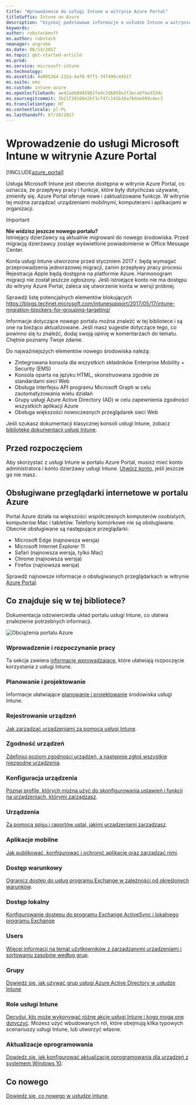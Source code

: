 ```yaml
---
title: "Wprowadzenie do usługi Intune w witrynie Azure Portal"
titleSuffix: Intune on Azure
description: "Uzyskaj podstawowe informacje o usłudze Intune w witrynie Azure Portal oraz o sposobach, w jakie może ona ułatwić zarządzanie urządzeniami."
keywords: 
author: robstackmsft
ms.author: robstack
nmanager: angrobe
ms.date: 06/13/2017
ms.topic: get-started-article
ms.prod: 
ms.service: microsoft-intune
ms.technology: 
ms.assetid: 4a085264-232a-4af0-97f1-747496c44517
ms.suite: ems
ms.custom: intune-azure
ms.openlocfilehash: ae42ab64945982fedc2d6858e2f3eca8fbed334c
ms.sourcegitcommit: 3b21f20108e2bf1cf47c141b36a7bdae609c4ec3
ms.translationtype: HT
ms.contentlocale: pl-PL
ms.lasthandoff: 07/10/2017
---
```

# <a name="introduction-to-microsoft-intune-in-the-azure-portal"></a>Wprowadzenie do usługi Microsoft Intune w witrynie Azure Portal


[!INCLUDE[azure_portal](./includes/azure_portal.md)]

Usługa Microsoft Intune jest obecnie dostępna w witrynie Azure Portal, co oznacza, że przepływy pracy i funkcje, które były dotychczas używane, zmieniły się.
Azure Portal oferuje nowe i zaktualizowane funkcje. W witrynie tej można zarządzać urządzeniami mobilnymi, komputerami i aplikacjami w organizacji.

> [!IMPORTANT]
> **Nie widzisz jeszcze nowego portalu?**<br>
> Istniejący dzierżawcy są aktualnie migrowani do nowego środowiska. Przed migracją dzierżawcy zostaje wyświetlone powiadomienie w Office Message Center.
>
> Konta usługi Intune utworzone przed styczniem 2017 r. będą wymagać przeprowadzenia jednorazowej migracji, zanim przepływy pracy procesu Rejestracja Apple będą dostępne na platformie Azure. Harmonogram migracji nie został jeszcze ogłoszony. Jeśli istniejące konto nie ma dostępu do witryny Azure Portal, zaleca się utworzenie konta w wersji próbnej.
>
> Sprawdź listę potencjalnych elementów blokujących https://blogs.technet.microsoft.com/intunesupport/2017/05/17/intune-migration-blockers-for-grouping-targeting/


Informacje dotyczące nowego portalu można znaleźć w tej bibliotece i są one na bieżąco aktualizowane. Jeśli masz sugestie dotyczące tego, co powinno się tu znaleźć, dodaj swoją opinię w komentarzach do tematu. Chętnie poznamy Twoje zdanie.

Do najważniejszych elementów nowego środowiska należą:

- Zintegrowana konsola dla wszystkich składników Enterprise Mobility + Security (EMS)
- Konsola oparta na języku HTML, skonstruowana zgodnie ze standardami sieci Web
- Obsługa interfejsu API programu Microsoft Graph w celu zautomatyzowania wielu działań
- Grupy usługi Azure Active Directory (AD) w celu zapewnienia zgodności wszystkich aplikacji Azure
- Obsługa większości nowoczesnych przeglądarek sieci Web

Jeśli szukasz dokumentacji klasycznej konsoli usługi Intune, zobacz [bibliotekę dokumentacji usługi Intune](https://docs.microsoft.com/intune-classic/).

## <a name="before-you-start"></a>Przed rozpoczęciem

Aby skorzystać z usługi Intune w portalu Azure Portal, musisz mieć konto administratora i konto dzierżawy usługi Intune. [Utwórz konto](https://portal.office.com/Signup/Signup.aspx?OfferId=40BE278A-DFD1-470a-9EF7-9F2596EA7FF9&dl=INTUNE_A&ali=1#0%20), jeśli jeszcze go nie masz.

## <a name="supported-web-browsers-for-the-azure-portal"></a>Obsługiwane przeglądarki internetowe w portalu Azure

Portal Azure działa na większości współczesnych komputerów osobistych, komputerów Mac i tabletów. Telefony komórkowe nie są obsługiwane.
Obecnie obsługiwane są następujące przeglądarki:

- Microsoft Edge (najnowsza wersja)
- Microsoft Internet Explorer 11
- Safari (najnowsza wersja, tylko Mac)
- Chrome (najnowsza wersja)
- Firefox (najnowsza wersja)

Sprawdź najnowsze informacje o obsługiwanych przeglądarkach w witrynie [Azure Portal](https://docs.microsoft.com/azure/azure-preview-portal-supported-browsers-devices).

## <a name="whats-in-this-library"></a>Co znajduje się w tej bibliotece?

Dokumentacja odzwierciedla układ portalu usługi Intune, co ułatwia znalezienie potrzebnych informacji.

![Obciążenia portalu Azure](./media/azure-portal-workloads.png)

### <a name="introduction-and-get-started"></a>Wprowadzenie i rozpoczynanie pracy
Ta sekcja zawiera [informacje wprowadzające](introduction-intune.md), które ułatwiają rozpoczęcie korzystania z usługi Intune.
### <a name="plan-and-design"></a>Planowanie i projektowanie
Informacje ułatwiające [planowanie i projektowanie](/intune-classic/plan-design/introduction) środowiska usługi Intune.
### <a name="device-enrollment"></a>Rejestrowanie urządzeń
[Jak zarządzać urządzeniami za pomocą usługi Intune](device-enrollment.md).
### <a name="device-compliance"></a>Zgodność urządzeń
[Zdefiniuj poziom zgodności urządzeń, a następnie zgłoś wszystkie niezgodne urządzenia](device-compliance.md).
### <a name="device-configuration"></a>Konfiguracja urządzenia
[Poznaj profile, których można użyć do skonfigurowania ustawień i funkcji na urządzeniach, którymi zarządzasz](device-profiles.md).
### <a name="devices"></a>Urządzenia
[Za pomocą spisu i raportów ustal, jakimi urządzeniami zarządzasz](device-management.md).
### <a name="mobile-apps"></a>Aplikacje mobilne
[Jak publikować, konfigurować i ochronić aplikacje oraz zarządzać nimi](app-management.md).
### <a name="conditional-access"></a>Dostęp warunkowy
[Ogranicz dostęp do usług programu Exchange w zależności od określonych warunków](conditional-access.md).
### <a name="on-premises-access"></a>Dostęp lokalny
[Konfigurowanie dostępu do programu Exchange ActiveSync i lokalnego programu Exchange](/intune-classic/deploy-use/mobile-device-management-with-exchange-activesync-and-microsoft-intune)
### <a name="users"></a>Users
[Więcej informacji na temat użytkowników z zarządzanymi urządzeniami i sortowaniu zasobów według grup](users-add.md).
### <a name="groups"></a>Grupy
[Dowiedz się, jak używać grup usługi Azure Active Directory w usłudze Intune](groups-get-started.md)
### <a name="intune-roles"></a>Role usługi Intune
[Decyduj, kto może wykonywać różne akcje usługi Intune i kogo mogą one dotyczyć](role-based-access-control.md). Możesz użyć wbudowanych ról, które obejmują kilka typowych scenariuszy usługi Intune, lub utworzyć własne.
### <a name="software-updates"></a>Aktualizacje oprogramowania
[Dowiedz się, jak konfigurować aktualizacje oprogramowania dla urządzeń z systemem Windows 10](windows-update-for-business-configure.md).



## <a name="whats-new"></a>Co nowego

[Dowiedz się, co nowego w usłudze Intune](whats-new.md).
